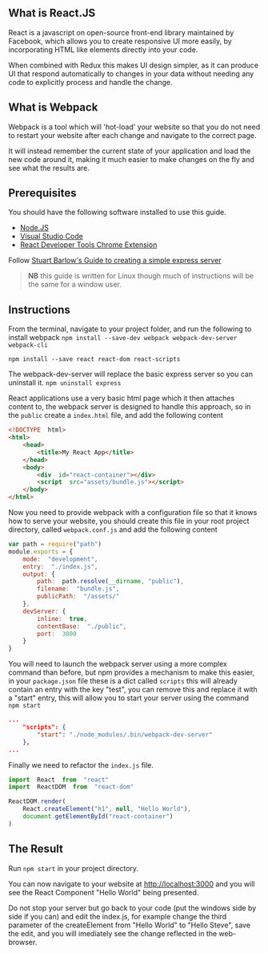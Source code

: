 ## What is React.JS

React is a javascript on open-source front-end library maintained by Facebook, which allows you to create responsive UI more easily, by incorporating HTML like elements directly into your code.

When combined with Redux this makes UI design simpler, as it can produce UI that respond automatically to changes in your data without needing any code to explicitly process and handle the change.

## What is Webpack

Webpack is a tool which will 'hot-load' your website so that you do not need to restart your website after each change and navigate to the correct page.

It will instead remember the current state of your application and load the new code around it, making it much easier to make changes on the fly and see what the results are.

## Prerequisites

You should have the following software installed to use this guide.
* [Node.JS](https://nodejs.org/en/download/) 
* [Visual Studio Code](https://code.visualstudio.com/download)
* [React Developer Tools Chrome Extension](https://chrome.google.com/webstore/detail/react-developer-tools/fmkadmapgofadopljbjfkapdkoienihi?hl=en)

Follow [Stuart Barlow's Guide to creating a simple express server](https://gitlab.ros.gov.uk/BarlowS/guides/-/blob/master/simple-express-server.md)

> **NB** this guide is written for Linux though much of instructions will  be the same for a window user.
## Instructions

From the terminal, navigate to your project folder, and run the following to install webpack
`npm install --save-dev webpack webpack-dev-server webpack-cli`

`npm install --save react react-dom react-scripts`

The webpack-dev-server will replace the basic express server so you can uninstall it.
`npm uninstall express`

React applications use a very basic html page which it then attaches content to, the webpack server is designed to handle this approach, so in the `public` create a `index.html` file, and add the following content
```html
<!DOCTYPE  html>
<html>
	<head>
		<title>My React App</title>
	</head>
	<body>
		<div  id="react-container"></div>
		<script  src="assets/bundle.js"></script>
	</body>
</html>
```
Now you need to provide webpack with a configuration file so that it knows how to serve your website, you should create this file in your root project directory, called `webpack.conf.js` and add the following content
```js
var path = require("path")
module.exports = {
	mode:  "development",
	entry:  "./index.js",
	output: {
		path:  path.resolve(__dirname, "public"),
		filename:  "bundle.js",
		publicPath:  "/assets/"
	},
	devServer: {
		inline:  true,
		contentBase:  "./public",
		port:  3000
	}
}
```

You will need to launch the webpack server using a more complex command than before, but npm provides a mechanism to make this easier, in your `package.json` file these is a dict called `scripts` this will already contain an entry with the key "test", you can remove this and replace it with a "start" entry, this will allow you to start your server using the command `npm start`
```json
...
	"scripts": {
		"start": "./node_modules/.bin/webpack-dev-server"
	},
...
```

Finally we need to refactor the `index.js` file.
```js
import  React  from  "react"
import  ReactDOM  from  "react-dom"

ReactDOM.render(
	React.createElement("h1", null, "Hello World"),
	document.getElementById("react-container")
)
```

## The Result 

Run `npm start` in your project directory.

You can now navigate to your website at [http://localhost:3000](http://localhost:3000) and you will see the React Component "Hello World" being presented.

Do not stop your server but go back to your code (put the windows side by side if you can) and edit the index.js, for example change the third parameter of the createElement from "Hello World" to "Hello Steve", save the edit, and you will imediately see the change reflected in the web-browser. 
